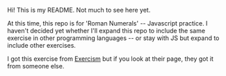 Hi! This is my README. Not much to see here yet. 

At this time, this repo is for 'Roman Numerals' -- Javascript practice. I haven't decided yet whether I'll expand this repo to include the same exercise in other programming languages -- or stay with JS but expand to include other exercises. 

I got this exercise from [Exercism](https://exercism.org/tracks/javascript/exercises/roman-numerals/) but if you look at their page, they got it from someone else. 
